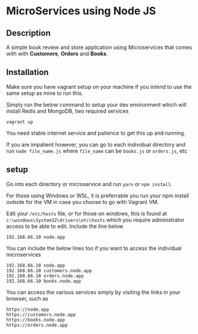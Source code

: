 # MicroServices using Node JS

## Description
A simple book review and store application using Microservices that comes with with __Customers__, __Orders__ and __Books__.

## Installation
Make sure you have vagrant setup on your machine if you intend to use the same setup as mine to run this.

Simply run the below command to setup your dev environment which will install Redis and MongoDB, two required services
```
vagrant up
```

You need stable internet service and patience to get this up and running.

If you are impatient however, you can go to each individual directory and run
`node file_name.js` where `file_name` can be `books.js` or `orders.js`, etc

## setup
Go into each directory or microservice and run `yarn` or `npm install`.

For those using Windows or WSL, it is preferrable you run your npm install outside for the VM in case you choose to go with Vagrant VM.

Edit your `/etc/hosts` file, or for those on windows, this is found at `c:\windows\System32\drivers\etc\hosts` which you require administrator access to be able to edit. Include the line below
```
192.168.66.10 node.app
```
You can include the below lines too if you want to access the individual microservices
```
192.168.66.10 node.app
192.168.66.10 customers.node.app
192.168.66.10 orders.node.app
192.168.66.10 books.node.app
```
You can access the various services simply by visiting the links in your browser, such as
```
https://node.app
https://customers.node.app
https://books.node.app
https://orders.node.app
```
